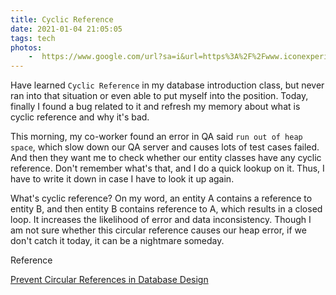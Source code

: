 ```yaml
---
title: Cyclic Reference
date: 2021-01-04 21:05:05
tags: tech
photos:
	-  https://www.google.com/url?sa=i&url=https%3A%2F%2Fwww.iconexperience.com%2Fo_collection%2Ficons%2F%3Ficon%3Darrow_loop3&psig=AOvVaw1c_EraO2l0W7wp3_moLUxt&ust=1609911053907000&source=images&cd=vfe&ved=0CAIQjRxqFwoTCKD2up2IhO4CFQAAAAAdAAAAABAf
---
```


Have learned `Cyclic Reference` in my database introduction class, but never ran into that situation or even able to put myself into the position. Today, finally I found a bug related to it and refresh my memory about what is cyclic reference and why it's bad.

<!--more-->

This morning, my co-worker found an error in QA said `run out of heap space`, which slow down our QA server and causes lots of test cases failed. And then they want me to check whether our entity classes have any cyclic reference. Don't remember what's that, and I do a quick lookup on it. Thus, I have to write it down in case I have to look it up again.

What's cyclic reference? On my word, an entity A contains a reference to entity B, and then entity B contains reference to A, which results in a closed loop. It increases the likelihood of error and data inconsistency. Though I am not sure whether this circular reference causes our heap error, if we don't catch it today, it can be a nightmare someday.

Reference

[Prevent Circular References in Database Design](https://www.codeproject.com/Articles/38655/Prevent-Circular-References-in-Database-Design)